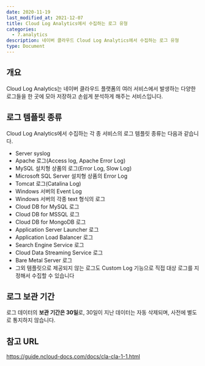 ```yaml
---
date: 2020-11-19
last_modified_at: 2021-12-07
title: Cloud Log Analytics에서 수집하는 로그 유형
categories:
  - 7.analytics
description: 네이버 클라우드 Cloud Log Analytics에서 수집하는 로그 유형
type: Document
---
```


## 개요
Cloud Log Analytics는 네이버 클라우드 플랫폼의 여러 서비스에서 발생하는 다양한 로그들을 한 곳에 모아 저장하고 손쉽게 분석하게 해주는 서비스입니다.

## 로그 템플릿 종류
Cloud Log Analytics에서 수집하는 각 종 서비스의 로그 템플릿 종류는 다음과 같습니다.

- Server syslog
- Apache 로그(Access log, Apache Error Log)
- MySQL 설치형 상품의 로그(Error Log, Slow Log)
- Microsoft SQL Server 설치형 상품의 Error Log
- Tomcat 로그(Catalina Log)
- Windows 서버의 Event Log
- Windows 서버의 각종 text 형식의 로그
- Cloud DB for MySQL 로그
- Cloud DB for MSSQL 로그
- Cloud DB for MongoDB 로그
- Application Server Launcher 로그
- Application Load Balancer 로그
- Search Engine Service 로그
- Cloud Data Streaming Service 로그
- Bare Metal Server 로그
- 그외 템플릿으로 제공되지 않는 로그도 Custom Log 기능으로 직접 대상 로그를 지정해서 수집할 수 있습니다


## 로그 보관 기간
로그 데이터의 **보관 기간은 30일**로, 30일이 지난 데이터는 자동 삭제되며, 사전에 별도로 통지하지 않습니다.


## 참고 URL
<a href="https://guide.ncloud-docs.com/docs/cla-cla-1-1" target="_blank" style="word-break:break-all;">https://guide.ncloud-docs.com/docs/cla-cla-1-1.html</a>
